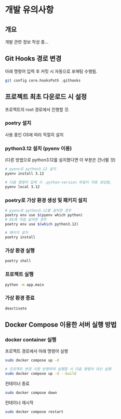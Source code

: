 # 개발 유의사항

## 개요

개발 관련 정보 작성 중...

## Git Hooks 경로 변경

아래 명령어 입력 후 커밋 시 자동으로 포매팅 수행됨.

```bash
git config core.hooksPath .githooks
```

## 프로젝트 최초 다운로드 시 설정

프로젝트의 root 경로에서 진행할 것.

### poetry 설치

사용 중인 OS에 따라 적절히 설치

### python3.12 설치 (pyenv 이용)

(다른 방법으로 python3.12를 설치했다면 이 부분은 건너뛸 것)

```bash
# pyenv로 python3.12 설치
pyenv install 3.12

# 다음 명령어 입력 시 .python-version 파일이 자동 생성됨.
pyenv local 3.12
```

### poetry로 가상 환경 생성 및 패키지 설치

```bash
# pyenv로 python3.12를 설치한 경우
poetry env use $(pyenv which python)
# OS에 직접 설치한 경우
poetry env use $(which python3.12)

# 패키지 설치
poetry install
```

### 가상 환경 실행

```bash
poetry shell
```

### 프로젝트 실행

```bash
python -m app.main
```

### 가상 환경 종료
```bash
deactivate
```

## Docker Compose 이용한 서버 실행 방법

### docker container 실행

프로젝트 경로에서 아래 명령어 실행

```bash
sudo docker compose up -d

# 프로젝트 변경 사항 반영하여 실행할 시 다음 명령어 대신 실행
sudo docker compose up -d --build
```

컨테이너 종료

```bash
sudo docker compose down
```

컨테이너 재시작

```bash
sudo docker compose restart
```